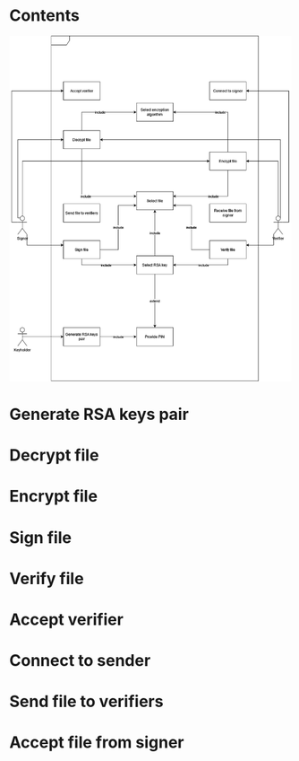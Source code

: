 # Contents

![Alt text](<Use case diagram template.png>)

# Generate RSA keys pair

# Decrypt file

# Encrypt file

# Sign file

# Verify file

# Accept verifier

# Connect to sender

# Send file to verifiers

# Accept file from signer
